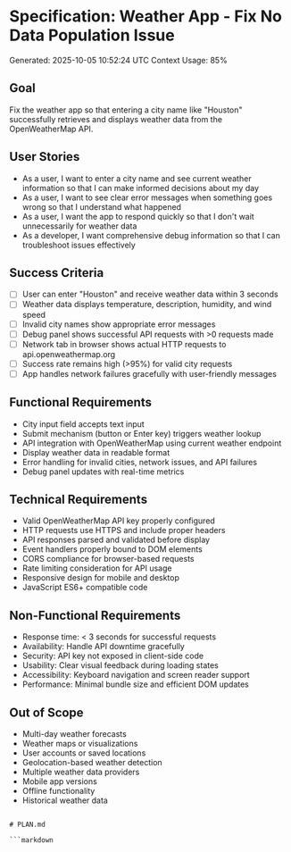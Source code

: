 # Specification: Weather App - Fix No Data Population Issue
Generated: 2025-10-05 10:52:24 UTC
Context Usage: 85%

## Goal
Fix the weather app so that entering a city name like "Houston" successfully retrieves and displays weather data from the OpenWeatherMap API.

## User Stories
- As a user, I want to enter a city name and see current weather information so that I can make informed decisions about my day
- As a user, I want to see clear error messages when something goes wrong so that I understand what happened
- As a user, I want the app to respond quickly so that I don't wait unnecessarily for weather data
- As a developer, I want comprehensive debug information so that I can troubleshoot issues effectively

## Success Criteria
- [ ] User can enter "Houston" and receive weather data within 3 seconds
- [ ] Weather data displays temperature, description, humidity, and wind speed
- [ ] Invalid city names show appropriate error messages
- [ ] Debug panel shows successful API requests with >0 requests made
- [ ] Network tab in browser shows actual HTTP requests to api.openweathermap.org
- [ ] Success rate remains high (>95%) for valid city requests
- [ ] App handles network failures gracefully with user-friendly messages

## Functional Requirements
- City input field accepts text input
- Submit mechanism (button or Enter key) triggers weather lookup
- API integration with OpenWeatherMap using current weather endpoint
- Display weather data in readable format
- Error handling for invalid cities, network issues, and API failures
- Debug panel updates with real-time metrics

## Technical Requirements
- Valid OpenWeatherMap API key properly configured
- HTTP requests use HTTPS and include proper headers
- API responses parsed and validated before display
- Event handlers properly bound to DOM elements
- CORS compliance for browser-based requests
- Rate limiting consideration for API usage
- Responsive design for mobile and desktop
- JavaScript ES6+ compatible code

## Non-Functional Requirements
- Response time: < 3 seconds for successful requests
- Availability: Handle API downtime gracefully
- Security: API key not exposed in client-side code
- Usability: Clear visual feedback during loading states
- Accessibility: Keyboard navigation and screen reader support
- Performance: Minimal bundle size and efficient DOM updates

## Out of Scope
- Multi-day weather forecasts
- Weather maps or visualizations
- User accounts or saved locations
- Geolocation-based weather detection
- Multiple weather data providers
- Mobile app versions
- Offline functionality
- Historical weather data
```

# PLAN.md

```markdown